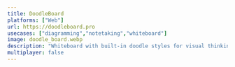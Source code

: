 ```yaml
---
title: DoodleBoard
platforms: ["Web"]
url: https://doodleboard.pro
usecases: ["diagramming","notetaking","whiteboard"]
image: doodle_board.webp
description: "Whiteboard with built-in doodle styles for visual thinking, note-taking and presentations."
multiplayer: false
---
```

